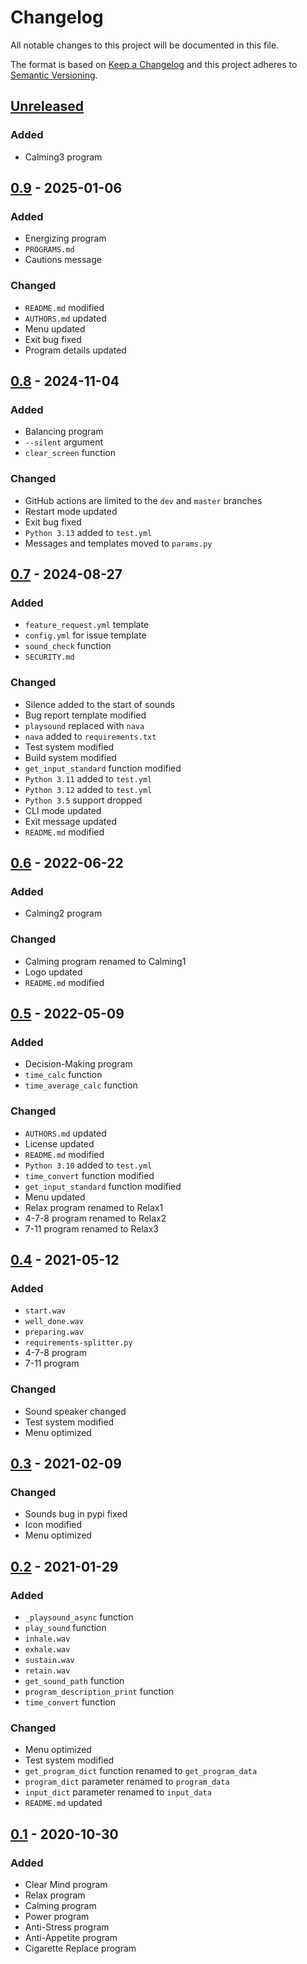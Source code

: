 # Changelog
All notable changes to this project will be documented in this file.

The format is based on [Keep a Changelog](http://keepachangelog.com/en/1.0.0/)
and this project adheres to [Semantic Versioning](http://semver.org/spec/v2.0.0.html).

## [Unreleased]
### Added
- Calming3 program
## [0.9] - 2025-01-06
### Added
- Energizing program
- `PROGRAMS.md`
- Cautions message
### Changed
- `README.md` modified
- `AUTHORS.md` updated
- Menu updated
- Exit bug fixed
- Program details updated
## [0.8] - 2024-11-04
### Added
- Balancing program
- `--silent` argument
- `clear_screen` function
### Changed
- GitHub actions are limited to the `dev` and `master` branches
- Restart mode updated
- Exit bug fixed
- `Python 3.13` added to `test.yml`
- Messages and templates moved to `params.py`
## [0.7] - 2024-08-27
### Added
- `feature_request.yml` template
- `config.yml` for issue template
- `sound_check` function
- `SECURITY.md`
### Changed
- Silence added to the start of sounds
- Bug report template modified
- `playsound` replaced with `nava`
- `nava` added to `requirements.txt`
- Test system modified
- Build system modified
- `get_input_standard` function modified
- `Python 3.11` added to `test.yml`
- `Python 3.12` added to `test.yml`
- `Python 3.5` support dropped
- CLI mode updated
- Exit message updated
- `README.md` modified
## [0.6] - 2022-06-22
### Added
- Calming2 program
### Changed
- Calming program renamed to Calming1
- Logo updated
- `README.md` modified
## [0.5] - 2022-05-09
### Added
- Decision-Making program
- `time_calc` function
- `time_average_calc` function
### Changed
- `AUTHORS.md` updated
- License updated
- `README.md` modified
- `Python 3.10` added to `test.yml`
- `time_convert` function modified
- `get_input_standard` function modified
- Menu updated
- Relax program renamed to Relax1
- 4-7-8 program renamed to Relax2
- 7-11 program renamed to Relax3
## [0.4] - 2021-05-12
### Added
- `start.wav`
- `well_done.wav`
- `preparing.wav`
- `requirements-splitter.py`
- 4-7-8 program
- 7-11 program
### Changed
- Sound speaker changed
- Test system modified
- Menu optimized
## [0.3] - 2021-02-09
### Changed
- Sounds bug in pypi fixed
- Icon modified
- Menu optimized
## [0.2] - 2021-01-29
### Added
- `_playsound_async` function
- `play_sound` function
- `inhale.wav`
- `exhale.wav`
- `sustain.wav`
- `retain.wav`
- `get_sound_path` function
- `program_description_print` function
- `time_convert` function
### Changed
- Menu optimized
- Test system modified
- `get_program_dict` function renamed to `get_program_data`
- `program_dict` parameter renamed to `program_data`
- `input_dict` parameter renamed to `input_data`
- `README.md` updated
## [0.1] - 2020-10-30
### Added
- Clear Mind program
- Relax program
- Calming program
- Power program
- Anti-Stress program
- Anti-Appetite program 
- Cigarette Replace program

[Unreleased]: https://github.com/sepandhaghighi/nafas/compare/v0.9...dev
[0.9]: https://github.com/sepandhaghighi/nafas/compare/v0.8...v0.9
[0.8]: https://github.com/sepandhaghighi/nafas/compare/v0.7...v0.8
[0.7]: https://github.com/sepandhaghighi/nafas/compare/v0.6...v0.7
[0.6]: https://github.com/sepandhaghighi/nafas/compare/v0.5...v0.6
[0.5]: https://github.com/sepandhaghighi/nafas/compare/v0.4...v0.5
[0.4]: https://github.com/sepandhaghighi/nafas/compare/v0.3...v0.4
[0.3]: https://github.com/sepandhaghighi/nafas/compare/v0.2...v0.3
[0.2]: https://github.com/sepandhaghighi/nafas/compare/v0.1...v0.2
[0.1]: https://github.com/sepandhaghighi/nafas/compare/c58087a...v0.1



